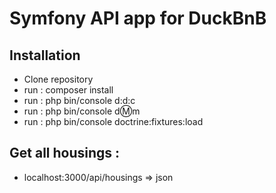 # Symfony API app for DuckBnB

## Installation

* Clone repository
* run : composer install
* run : php bin/console d:d:c
* run : php bin/console d:m:m
* run : php bin/console doctrine:fixtures:load

## Get all housings :

* localhost:3000/api/housings => json